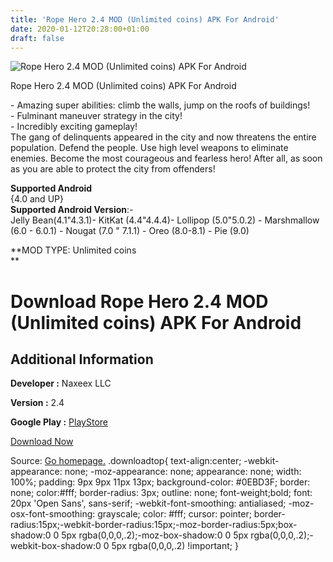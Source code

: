 ```yaml
---
title: 'Rope Hero 2.4 MOD (Unlimited coins) APK For Android'
date: 2020-01-12T20:28:00+01:00
draft: false
---
```


![Rope Hero 2.4 MOD (Unlimited coins) APK For Android](https://i1.wp.com/apkhome.net/wp-content/uploads/2020/01/Rope-Hero-2.4-MOD-Unlimited-coins.png "Rope Hero 2.4 MOD (Unlimited coins) APK For Android")

  

Rope Hero 2.4 MOD (Unlimited coins) APK For Android

\- Amazing super abilities: climb the walls, jump on the roofs of buildings!  
\- Fulminant maneuver strategy in the city!  
\- Incredibly exciting gameplay!  
The gang of delinquents appeared in the city and now threatens the entire population. Defend the people. Use high level weapons to eliminate enemies. Become the most courageous and fearless hero! After all, as soon as you are able to protect the city from offenders!

**Supported Android**  
{4.0 and UP}  
**Supported Android Version**:-  
Jelly Bean(4.1"4.3.1)- KitKat (4.4"4.4.4)- Lollipop (5.0"5.0.2) - Marshmallow (6.0 - 6.0.1) - Nougat (7.0 " 7.1.1) - Oreo (8.0-8.1) - Pie (9.0)

**MOD TYPE: Unlimited coins  
**

Download Rope Hero 2.4 MOD (Unlimited coins) APK For Android
============================================================

Additional Information
----------------------

**Developer :** Naxeex LLC

**Version :** 2.4

**Google Play :** [PlayStore](https://play.google.com/store/apps/details?id=com.mgc.rope.hero)

  

[Download Now](https://store4app.co/post/rope-hero-2-4-mod-unlimited-coins-apk-for-android_1578856771)

  
Source: [Go homepage.](https://store4app.co/post/rope-hero-2-4-mod-unlimited-coins-apk-for-android_1578856771) .downloadtop{ text-align:center; -webkit-appearance: none; -moz-appearance: none; appearance: none; width: 100%; padding: 9px 9px 11px 13px; background-color: #0EBD3F; border: none; color:#fff; border-radius: 3px; outline: none; font-weight;bold; font: 20px 'Open Sans', sans-serif; -webkit-font-smoothing: antialiased; -moz-osx-font-smoothing: grayscale; color: #fff; cursor: pointer; border-radius:15px;-webkit-border-radius:15px;-moz-border-radius:5px;box-shadow:0 0 5px rgba(0,0,0,.2);-moz-box-shadow:0 0 5px rgba(0,0,0,.2);-webkit-box-shadow:0 0 5px rgba(0,0,0,.2) !important; }